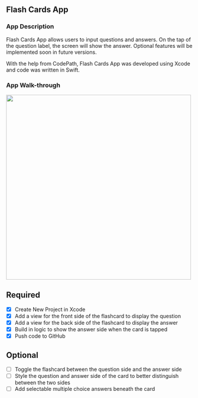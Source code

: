 ## Flash Cards App

### App Description
Flash Cards App allows users to input questions and answers. On the tap of the question label, the screen will show the answer. Optional features will be implemented soon in future versions.

With the help from CodePath, Flash Cards App was developed using Xcode and code was written in Swift.

### App Walk-through

<img src="http://g.recordit.co/B2kCQvcwHO.gif" width=500><br>

## Required
- [x] Create New Project in Xcode
- [x] Add a view for the front side of the flashcard to display the question
- [x] Add a view for the back side of the flashcard to display the answer
- [x] Build in logic to show the answer side when the card is tapped
- [x] Push code to GitHub

## Optional
- [ ] Toggle the flashcard between the question side and the answer side
- [ ] Style the question and answer side of the card to better distinguish between the two sides
- [ ] Add selectable multiple choice answers beneath the card
